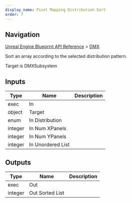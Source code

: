 ```yaml
---
display_name: Pixel Mapping Distribution Sort
order: 7
---
```

## Navigation

[Unreal Engine Blueprint API Reference](https://dev.epicgames.com/documentation/en-us/unreal-engine/BlueprintAPI) > [DMX](https://dev.epicgames.com/documentation/en-us/unreal-engine/BlueprintAPI/DMX)

Sort an array according to the selected distribution pattern.

Target is DMXSubsystem

## Inputs

| Type | Name | Description |
| --- | --- | --- |
| exec | In |  |
| object | Target |  |
| enum | In Distribution |  |
| integer | In Num XPanels |  |
| integer | In Num YPanels |  |
| integer | In Unordered List |  |

## Outputs

| Type | Name | Description |
| --- | --- | --- |
| exec | Out |  |
| integer | Out Sorted List |  |
